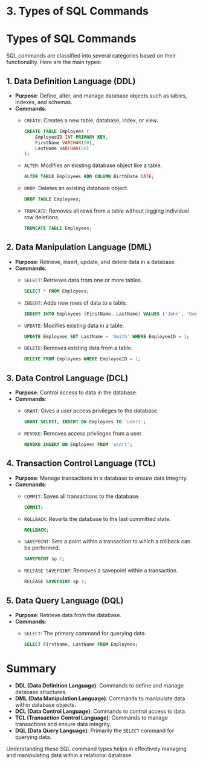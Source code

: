 # 3. Types of SQL Commands

# Types of SQL Commands

SQL commands are classified into several categories based on their functionality. Here are the main types:

## 1. Data Definition Language (DDL)

- **Purpose**: Define, alter, and manage database objects such as tables, indexes, and schemas.
- **Commands**:
    - `CREATE`: Creates a new table, database, index, or view.
        
        ```sql
        CREATE TABLE Employees (
            EmployeeID INT PRIMARY KEY,
            FirstName VARCHAR(50),
            LastName VARCHAR(50)
        );
        
        ```
        
    - `ALTER`: Modifies an existing database object like a table.
        
        ```sql
        ALTER TABLE Employees ADD COLUMN BirthDate DATE;
        
        ```
        
    - `DROP`: Deletes an existing database object.
        
        ```sql
        DROP TABLE Employees;
        
        ```
        
    - `TRUNCATE`: Removes all rows from a table without logging individual row deletions.
        
        ```sql
        TRUNCATE TABLE Employees;
        
        ```
        

## 2. Data Manipulation Language (DML)

- **Purpose**: Retrieve, insert, update, and delete data in a database.
- **Commands**:
    - `SELECT`: Retrieves data from one or more tables.
        
        ```sql
        SELECT * FROM Employees;
        
        ```
        
    - `INSERT`: Adds new rows of data to a table.
        
        ```sql
        INSERT INTO Employees (FirstName, LastName) VALUES ('John', 'Doe');
        
        ```
        
    - `UPDATE`: Modifies existing data in a table.
        
        ```sql
        UPDATE Employees SET LastName = 'Smith' WHERE EmployeeID = 1;
        
        ```
        
    - `DELETE`: Removes existing data from a table.
        
        ```sql
        DELETE FROM Employees WHERE EmployeeID = 1;
        
        ```
        

## 3. Data Control Language (DCL)

- **Purpose**: Control access to data in the database.
- **Commands**:
    - `GRANT`: Gives a user access privileges to the database.
        
        ```sql
        GRANT SELECT, INSERT ON Employees TO 'user1';
        
        ```
        
    - `REVOKE`: Removes access privileges from a user.
        
        ```sql
        REVOKE INSERT ON Employees FROM 'user1';
        
        ```
        

## 4. Transaction Control Language (TCL)

- **Purpose**: Manage transactions in a database to ensure data integrity.
- **Commands**:
    - `COMMIT`: Saves all transactions to the database.
        
        ```sql
        COMMIT;
        
        ```
        
    - `ROLLBACK`: Reverts the database to the last committed state.
        
        ```sql
        ROLLBACK;
        
        ```
        
    - `SAVEPOINT`: Sets a point within a transaction to which a rollback can be performed.
        
        ```sql
        SAVEPOINT sp 1;
        
        ```
        
    - `RELEASE SAVEPOINT`: Removes a savepoint within a transaction.
        
        ```sql
        RELEASE SAVEPOINT sp 1;
        
        ```
        

## 5. Data Query Language (DQL)

- **Purpose**: Retrieve data from the database.
- **Commands**:
    - `SELECT`: The primary command for querying data.
        
        ```sql
        SELECT FirstName, LastName FROM Employees;
        
        ```
        

# Summary

- **DDL (Data Definition Language)**: Commands to define and manage database structures.
- **DML (Data Manipulation Language)**: Commands to manipulate data within database objects.
- **DCL (Data Control Language)**: Commands to control access to data.
- **TCL (Transaction Control Language)**: Commands to manage transactions and ensure data integrity.
- **DQL (Data Query Language)**: Primarily the `SELECT` command for querying data.

Understanding these SQL command types helps in effectively managing and manipulating data within a relational database.